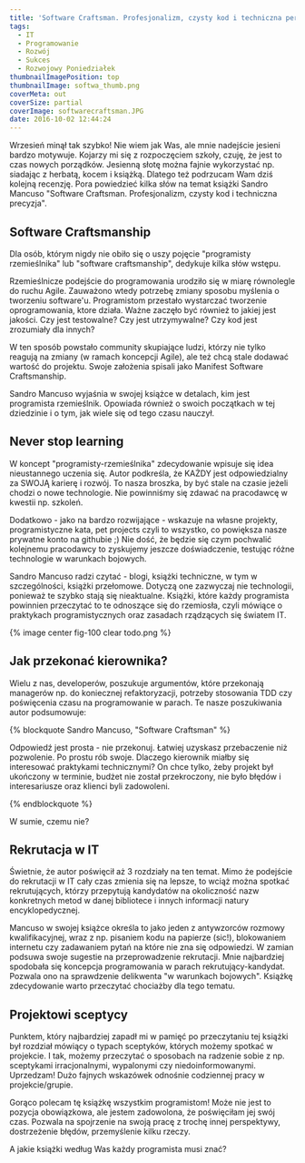 ```yaml
---
title: 'Software Craftsman. Profesjonalizm, czysty kod i techniczna perfekcja.'
tags:
  - IT
  - Programowanie
  - Rozwój
  - Sukces
  - Rozwojowy Poniedziałek
thumbnailImagePosition: top
thumbnailImage: softwa_thumb.png
coverMeta: out
coverSize: partial
coverImage: softwarecraftsman.JPG
date: 2016-10-02 12:44:24
---
```


Wrzesień minął tak szybko! Nie wiem jak Was, ale mnie nadejście jesieni bardzo motywuje. Kojarzy mi się z rozpoczęciem szkoły, czuję, że jest to czas nowych porządków. Jesienną słotę można fajnie wykorzystać np. siadając z herbatą, kocem i książką. Dlatego też podrzucam Wam dziś kolejną recenzję. Pora powiedzieć kilka słów na temat książki Sandro Mancuso "Software Craftsman. Profesjonalizm, czysty kod i techniczna precyzja".
<!-- more -->

## Software Craftsmanship

Dla osób, którym nigdy nie obiło się o uszy pojęcie "programisty rzemieślnika" lub "software craftsmanship", dedykuje kilka słów wstępu.

Rzemieślnicze podejście do programowania urodziło się w miarę równolegle do ruchu Agile. Zauważono wtedy potrzebę zmiany sposobu myślenia o tworzeniu software'u. Programistom przestało wystarczać tworzenie oprogramowania, ktore działa. Ważne zaczęło być również to jakiej jest jakości. Czy jest testowalne? Czy jest utrzymywalne? Czy kod jest zrozumiały dla innych?

W ten sposób powstało community skupiające ludzi, którzy nie tylko reagują na zmiany (w ramach koncepcji Agile), ale też chcą stale dodawać wartość do projektu. Swoje założenia spisali jako Manifest Software Craftsmanship.

Sandro Mancuso wyjaśnia w swojej książce w detalach, kim jest programista rzemieślnik. Opowiada również o swoich początkach w tej dziedzinie i o tym, jak wiele się od tego czasu nauczył.

## Never stop learning

W koncept "programisty-rzemieślnika" zdecydowanie wpisuje się idea nieustannego uczenia się. Autor podkreśla, że KAŻDY jest odpowiedzialny za SWOJĄ karierę i rozwój. To nasza broszka, by być stale na czasie jeżeli chodzi o nowe technologie. Nie powinniśmy się zdawać na pracodawcę w kwestii np. szkoleń.

Dodatkowo - jako na bardzo rozwijające - wskazuje na własne projekty, programistyczne kata, pet projects czyli to wszystko, co powiększa nasze prywatne konto na githubie ;) Nie dość, że będzie się czym pochwalić kolejnemu pracodawcy to zyskujemy jeszcze doświadczenie, testując różne technologie w warunkach bojowych.

Sandro Mancuso radzi czytać - blogi, książki techniczne, w tym w szczególności, książki przełomowe. Dotyczą one zazwyczaj nie technologii, ponieważ te szybko stają się nieaktualne. Książki, które każdy programista powinnien przeczytać to te odnoszące się do rzemiosła, czyli mówiące o praktykach programistycznych oraz zasadach rządzących się światem IT.


{% image center fig-100 clear todo.png  %}


## Jak przekonać kierownika?

Wielu z nas, developerów, poszukuje argumentów, które przekonają managerów np. do koniecznej refaktoryzacji, potrzeby stosowania TDD czy poświęcenia czasu na programowanie w parach. Te nasze poszukiwania autor podsumowuje:

{% blockquote Sandro Mancuso, "Software Craftsman" %}

Odpowiedź jest prosta - nie przekonuj. Łatwiej uzyskasz przebaczenie niż pozwolenie. Po prostu rób swoje. Dlaczego kierownik miałby się interesować praktykami technicznymi? On chce tylko, żeby projekt był ukończony w terminie, budżet nie został przekroczony, nie było błędów i interesariusze oraz klienci byli zadowoleni.

{% endblockquote %}

W sumie, czemu nie?

## Rekrutacja w IT

Świetnie, że autor poświęcił aż 3 rozdziały na ten temat. Mimo że podejście do rekrutacji w IT cały czas zmienia się na lepsze, to wciąż można spotkać rekrutujących, którzy przepytują kandydatów na okoliczność nazw konkretnych metod w danej bibliotece i innych informacji natury encyklopedycznej.

Mancuso w swojej książce określa to jako jeden z antywzorców rozmowy kwalifikacyjnej, wraz z np. pisaniem kodu na papierze (sic!), blokowaniem internetu czy zadawaniem pytań na które nie zna się odpowiedzi. W zamian podsuwa swoje sugestie na przeprowadzenie rekrutacji. Mnie najbardziej spodobała się koncepcja programowania w parach rekrutujący-kandydat. Pozwala ono na sprawdzenie delikwenta "w warunkach bojowych". Książkę zdecydowanie warto przeczytać chociażby dla tego tematu.

## Projektowi sceptycy

Punktem, który najbardziej zapadł mi w pamięć po przeczytaniu tej książki był rozdział mówiący o typach sceptyków, których możemy spotkać w projekcie. I tak, możemy przeczytać o sposobach na radzenie sobie z np. sceptykami irracjonalnymi, wypalonymi czy niedoinformowanymi. Uprzedzam! Dużo fajnych wskazówek odnośnie codziennej pracy w projekcie/grupie.

Gorąco polecam tę książkę wszystkim programistom! Może nie jest to pozycja obowiązkowa, ale jestem zadowolona, że poświęciłam jej swój czas. Pozwala na spojrzenie na swoją pracę z trochę innej perspektywy, dostrzeżenie błędów, przemyślenie kilku rzeczy.

A jakie książki według Was każdy programista musi znać?
